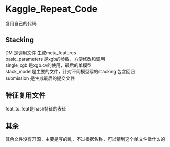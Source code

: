 # Kaggle_Repeat_Code
复用自己的代码


## Stacking

DM 是调用文件 生成meta_features    
basic_parameters 是xgb的参数，方便修改和调用     
single_xgb 是xgb.cv的使用，最后的单模型     
stack_model是主要的文件，针对不同模型写的stacking 包含回归     
submission 是生成最后的提交文件     

## 特征复用文件
feat_to_feat是hash特征的表征


## 其余
其余文件没有开源，主要是写的乱，不过根据名称，可以猜到这个单文件做什么的
